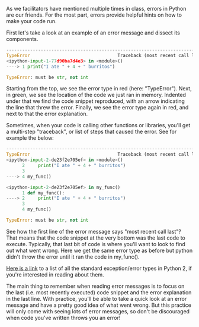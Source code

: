 As we facilitators have mentioned multiple times in class, errors in Python are our friends. For the most part, errors provide helpful hints on how to make your code run.

First let's take a look at an example of an error message and dissect its components. 
```python
---------------------------------------------------------------------------
TypeError                                 Traceback (most recent call last)
<ipython-input-1-77d90ba7d4e3> in <module>()
----> 1 print("I ate " + 4 + " burritos")

TypeError: must be str, not int
```
Starting from the top, we see the error type in red (here: "TypeError"). Next, in green, we see the location of the code we just ran in memory. Indented under that we find the code snippet reproduced, with an arrow indicating the line that threw the error. Finally, we see the error type again in red, and next to that the error explanation.

Sometimes, when your code is calling other functions or libraries, you'll get a multi-step "traceback", or list of steps that caused the error. See for example the below:
```python
---------------------------------------------------------------------------
TypeError                                 Traceback (most recent call last)
<ipython-input-2-de23f2e705ef> in <module>()
      2     print("I ate " + 4 + " burritos")
      3 
----> 4 my_func()

<ipython-input-2-de23f2e705ef> in my_func()
      1 def my_func():
----> 2     print("I ate " + 4 + " burritos")
      3 
      4 my_func()

TypeError: must be str, not int
```
See how the first line of the error message says "most recent call last"? That means that the code snippet at the very bottom was the last code to execute. Typically, that last bit of code is where you'll want to look to find out what went wrong. Here we get the same error type as before but python didn't throw the error until it ran the code in my_func().  

[Here is a link](https://docs.python.org/2/library/exceptions.html) to a list of all the standard exception/error types in Python 2, if you're interested in reading about them.

The main thing to remember when reading error messages is to focus on the last (i.e. most recently executed) code snippet and the error explanation in the last line. With practice, you'll be able to take a quick look at an error message and have a pretty good idea of what went wrong. But this practice will only come with seeing lots of error messages, so don't be discouraged when code you've written throws you an error!
